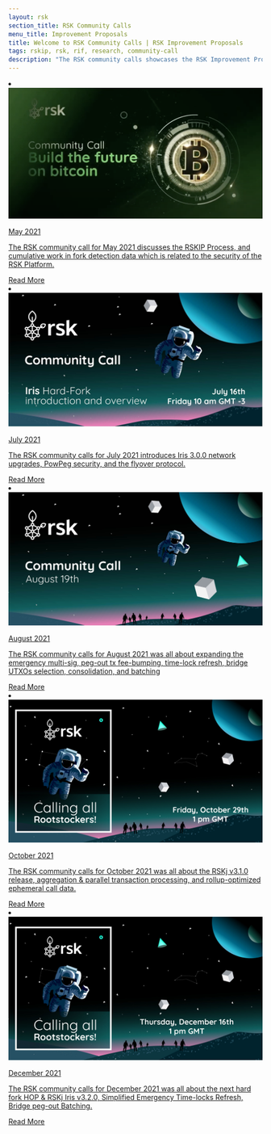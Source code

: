 ```yaml
---
layout: rsk
section_title: RSK Community Calls
menu_title: Improvement Proposals
title: Welcome to RSK Community Calls | RSK Improvement Proposals
tags: rskip, rsk, rif, research, community-call
description: "The RSK community calls showcases the RSK Improvement Proposals - RSKIPs, gather feedback from the community, layout processes for proposing improvements, and upcoming network upgrades"
---
```


<div class="row features-list">
    <li class="col-xl-6 col-md-6">
        <div class="feature-card">
            <a href="/community-calls/2021-05/">
                <div class="icon rif h-100">
                    <div class="icon-cont text-center my-auto">
                        <img src="/assets/img/community-calls/2021-05/community-call-may.png" alt="cc-may icon">
                    </div>
                </div>
            </a>
            <div class="content">
                <a href="/community-calls/2021-05/">
                    <div class="content-container">
                        <p class="card-title rsk_green">May 2021</p>
                        <p class="card-desc">The RSK community call for May 2021 discusses the RSKIP Process, and cumulative work in fork detection data which is related to the security of the RSK Platform.</p>
                    </div>
                </a>
                <div class="btn-container">
                    <span></span>
                    <a class="green" href="/community-calls/2021-05/">Read More</a>
                </div>
            </div>
        </div>
    </li>
    <li class="col-xl-6 col-md-6">
        <div class="feature-card">
            <a href="/community-calls/2021-07/">
                <div class="icon rif h-100">
                    <div class="icon-cont text-center my-auto">
                        <img src="/assets/img/community-calls/2021-07/community-call.png" alt="cc-july icon">
                    </div>
                </div>
            </a>
            <div class="content">
                <a href="/community-calls/2021-07/">
                    <div class="content-container">
                        <p class="card-title rsk_green">July 2021</p>
                        <p class="card-desc">The RSK community calls for July 2021 introduces Iris 3.0.0 network upgrades, PowPeg security, and the flyover protocol.</p>
                    </div>
                </a>
                <div class="btn-container">
                    <span></span>
                    <a class="green" href="/community-calls/2021-07/">Read More</a>
                </div>
            </div>
        </div>
    </li>
     <li class="col-xl-6 col-md-6">
        <div class="feature-card">
            <a href="/community-calls/2021-08/">
                <div class="icon rif h-100">
                    <div class="icon-cont text-center my-auto">
                        <img src="/assets/img/community-calls/2021-08/Community-Call-August.jpg" alt="cc-august icon">
                    </div>
                </div>
            </a>
            <div class="content">
                <a href="/community-calls/2021-08/">
                    <div class="content-container">
                        <p class="card-title rsk_green">August 2021</p>
                        <p class="card-desc">The RSK community calls for August 2021 was all about expanding the emergency multi-sig, peg-out tx fee-bumping, time-lock refresh, bridge UTXOs selection, consolidation, and batching</p>
                    </div>
                </a>
                <div class="btn-container">
                    <span></span>
                    <a class="green" href="/community-calls/2021-08/">Read More</a>
                </div>
            </div>
        </div>
    </li>
         <li class="col-xl-6 col-md-6">
        <div class="feature-card">
            <a href="/community-calls/2021-10/">
                <div class="icon rif h-100">
                    <div class="icon-cont text-center my-auto">
                        <img src="/assets/img/community-calls/2021-10/community_call_banner.jpg" alt="cc-october icon">
                    </div>
                </div>
            </a>
            <div class="content">
                <a href="/community-calls/2021-10/">
                    <div class="content-container">
                        <p class="card-title rsk_green">October 2021</p>
                        <p class="card-desc">The RSK community calls for October 2021 was all about the RSKj v3.1.0 release, aggregation & parallel transaction processing, and rollup-optimized ephemeral call data.</p>
                    </div>
                </a>
                <div class="btn-container">
                    <span></span>
                    <a class="green" href="/community-calls/2021-10/">Read More</a>
                </div>
            </div>
        </div>
    </li>
    <li class="col-xl-6 col-md-6">
        <div class="feature-card">
            <a href="/community-calls/2021-12/">
                <div class="icon rif h-100">
                    <div class="icon-cont text-center my-auto">
                        <img src="/assets/img/community-calls/2021-12/community-call-dec.jpg" alt="cc-december icon">
                    </div>
                </div>
            </a>
            <div class="content">
                <a href="/community-calls/2021-12/">
                    <div class="content-container">
                        <p class="card-title rsk_green">December 2021</p>
                        <p class="card-desc">The RSK community calls for December 2021 was all about the next hard fork HOP & RSKj Iris v3.2.0, Simplified Emergency Time-locks Refresh, Bridge peg-out Batching.</p>
                    </div>
                </a>
                <div class="btn-container">
                    <span></span>
                    <a class="green" href="/community-calls/2021-12/">Read More</a>
                </div>
            </div>
        </div>
    </li>
</div>

